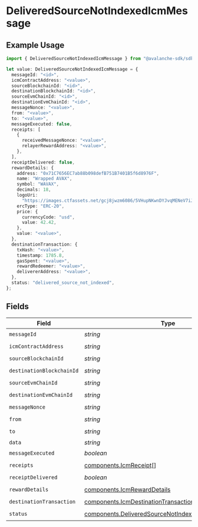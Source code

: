 # DeliveredSourceNotIndexedIcmMessage

## Example Usage

```typescript
import { DeliveredSourceNotIndexedIcmMessage } from "@avalanche-sdk/sdk/data/models/components";

let value: DeliveredSourceNotIndexedIcmMessage = {
  messageId: "<id>",
  icmContractAddress: "<value>",
  sourceBlockchainId: "<id>",
  destinationBlockchainId: "<id>",
  sourceEvmChainId: "<id>",
  destinationEvmChainId: "<id>",
  messageNonce: "<value>",
  from: "<value>",
  to: "<value>",
  messageExecuted: false,
  receipts: [
    {
      receivedMessageNonce: "<value>",
      relayerRewardAddress: "<value>",
    },
  ],
  receiptDelivered: false,
  rewardDetails: {
    address: "0x71C7656EC7ab88b098defB751B7401B5f6d8976F",
    name: "Wrapped AVAX",
    symbol: "WAVAX",
    decimals: 18,
    logoUri:
      "https://images.ctfassets.net/gcj8jwzm6086/5VHupNKwnDYJvqMENeV7iJ/fdd6326b7a82c8388e4ee9d4be7062d4/avalanche-avax-logo.svg",
    ercType: "ERC-20",
    price: {
      currencyCode: "usd",
      value: 42.42,
    },
    value: "<value>",
  },
  destinationTransaction: {
    txHash: "<value>",
    timestamp: 1785.8,
    gasSpent: "<value>",
    rewardRedeemer: "<value>",
    delivererAddress: "<value>",
  },
  status: "delivered_source_not_indexed",
};
```

## Fields

| Field                                                                                                                        | Type                                                                                                                         | Required                                                                                                                     | Description                                                                                                                  |
| ---------------------------------------------------------------------------------------------------------------------------- | ---------------------------------------------------------------------------------------------------------------------------- | ---------------------------------------------------------------------------------------------------------------------------- | ---------------------------------------------------------------------------------------------------------------------------- |
| `messageId`                                                                                                                  | *string*                                                                                                                     | :heavy_check_mark:                                                                                                           | N/A                                                                                                                          |
| `icmContractAddress`                                                                                                         | *string*                                                                                                                     | :heavy_check_mark:                                                                                                           | N/A                                                                                                                          |
| `sourceBlockchainId`                                                                                                         | *string*                                                                                                                     | :heavy_check_mark:                                                                                                           | N/A                                                                                                                          |
| `destinationBlockchainId`                                                                                                    | *string*                                                                                                                     | :heavy_check_mark:                                                                                                           | N/A                                                                                                                          |
| `sourceEvmChainId`                                                                                                           | *string*                                                                                                                     | :heavy_check_mark:                                                                                                           | N/A                                                                                                                          |
| `destinationEvmChainId`                                                                                                      | *string*                                                                                                                     | :heavy_check_mark:                                                                                                           | N/A                                                                                                                          |
| `messageNonce`                                                                                                               | *string*                                                                                                                     | :heavy_check_mark:                                                                                                           | N/A                                                                                                                          |
| `from`                                                                                                                       | *string*                                                                                                                     | :heavy_check_mark:                                                                                                           | N/A                                                                                                                          |
| `to`                                                                                                                         | *string*                                                                                                                     | :heavy_check_mark:                                                                                                           | N/A                                                                                                                          |
| `data`                                                                                                                       | *string*                                                                                                                     | :heavy_minus_sign:                                                                                                           | N/A                                                                                                                          |
| `messageExecuted`                                                                                                            | *boolean*                                                                                                                    | :heavy_check_mark:                                                                                                           | N/A                                                                                                                          |
| `receipts`                                                                                                                   | [components.IcmReceipt](../../models/components/icmreceipt.md)[]                                                             | :heavy_check_mark:                                                                                                           | N/A                                                                                                                          |
| `receiptDelivered`                                                                                                           | *boolean*                                                                                                                    | :heavy_check_mark:                                                                                                           | N/A                                                                                                                          |
| `rewardDetails`                                                                                                              | [components.IcmRewardDetails](../../models/components/icmrewarddetails.md)                                                   | :heavy_check_mark:                                                                                                           | N/A                                                                                                                          |
| `destinationTransaction`                                                                                                     | [components.IcmDestinationTransaction](../../models/components/icmdestinationtransaction.md)                                 | :heavy_check_mark:                                                                                                           | N/A                                                                                                                          |
| `status`                                                                                                                     | [components.DeliveredSourceNotIndexedIcmMessageStatus](../../models/components/deliveredsourcenotindexedicmmessagestatus.md) | :heavy_check_mark:                                                                                                           | N/A                                                                                                                          |